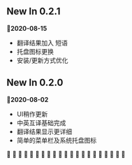 ## New In 0.2.1

**:date:2020-08-15**

+ 翻译结果加入 短语
+ 托盘图标更换
+ 安装/更新方式优化



## New In 0.2.0

**:date:2020-08-02**

+ UI稍作更新
+ 中英互译基础完成
+ 翻译结果显示更详细
+ 简单的菜单栏及系统托盘图标





:tada: :tada: :tada: :tada: :tada: :tada: :tada: :tada: :tada: :tada: :tada: :tada: :tada: :tada: :tada: :tada: :tada: :tada: :tada: :tada: :tada: